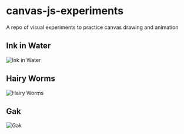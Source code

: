 # canvas-js-experiments
A repo of visual experiments to practice canvas drawing and animation

## Ink in Water
![Ink in Water](https://s3-us-west-2.amazonaws.com/andrewsrandom/Github+Media/hairballs_in_water_faster.gif)

## Hairy Worms
![Hairy Worms](https://s3-us-west-2.amazonaws.com/andrewsrandom/Github+Media/hairy_worms.png)

## Gak
![Gak](https://s3-us-west-2.amazonaws.com/andrewsrandom/Github+Media/gak.gif)
